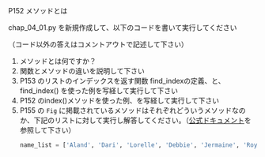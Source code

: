 P152 メソッドとは

chap_04_01.py を新規作成して、以下のコードを書いて実行してください

（コード以外の答えはコメントアウトで記述して下さい）

1. メソッドとは何ですか？
1. 関数とメソッドの違いを説明して下さい
1. P153 のリストのインデックスを返す関数 find_indexの定義、と、find_index() を使った例を写経して実行して下さい
1. P152 のindex()メソッドを使った例、を写経して実行して下さい
1. P155 の `Fig` に掲載されているメソッドはそれぞれどういうメソッドなのか、下記のリストに対して実行し解答してください。（[公式ドキュメント](https://docs.python.org/ja/3.7/tutorial/datastructures.html)を参照して下さい）
    ```python
    name_list = ['Aland', 'Dari', 'Lorelle', 'Debbie', 'Jermaine', 'Royal', 'Tiena', 'Adelice', 'Vivyanne', 'Rosco']
    ```
